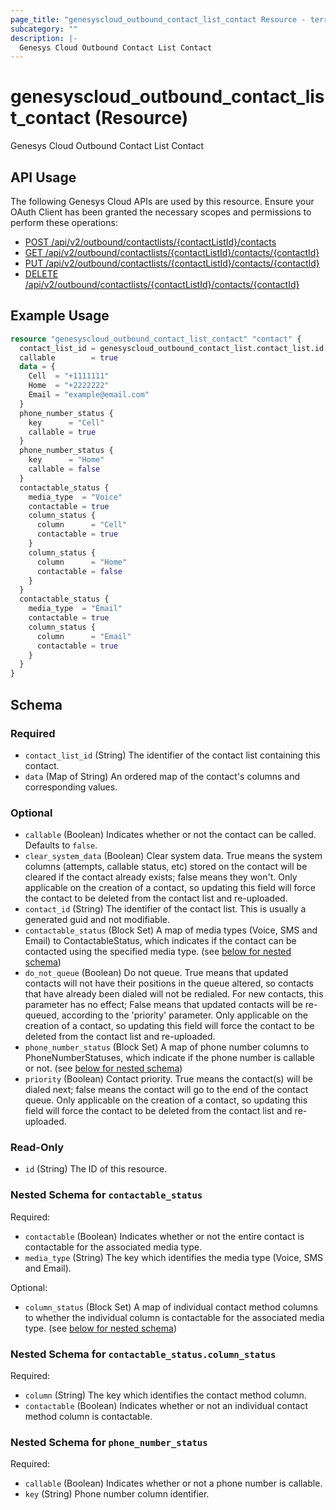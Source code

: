```yaml
---
page_title: "genesyscloud_outbound_contact_list_contact Resource - terraform-provider-genesyscloud"
subcategory: ""
description: |-
  Genesys Cloud Outbound Contact List Contact
---
```

# genesyscloud_outbound_contact_list_contact (Resource)

Genesys Cloud Outbound Contact List Contact

## API Usage
The following Genesys Cloud APIs are used by this resource. Ensure your OAuth Client has been granted the necessary scopes and permissions to perform these operations:

- [POST /api/v2/outbound/contactlists/{contactListId}/contacts](https://developer.genesys.cloud/devapps/api-explorer#post-api-v2-outbound-contactlists--contactListId--contacts)
- [GET /api/v2/outbound/contactlists/{contactListId}/contacts/{contactId}](https://developer.genesys.cloud/devapps/api-explorer#get-api-v2-outbound-contactlists--contactListId--contacts--contactId-)
- [PUT /api/v2/outbound/contactlists/{contactListId}/contacts/{contactId}](https://developer.genesys.cloud/devapps/api-explorer#put-api-v2-outbound-contactlists--contactListId--contacts--contactId-)
- [DELETE /api/v2/outbound/contactlists/{contactListId}/contacts/{contactId}](https://developer.genesys.cloud/devapps/api-explorer#delete-api-v2-outbound-contactlists--contactListId--contacts--contactId-)

## Example Usage

```terraform
resource "genesyscloud_outbound_contact_list_contact" "contact" {
  contact_list_id = genesyscloud_outbound_contact_list.contact_list.id
  callable        = true
  data = {
    Cell  = "+1111111"
    Home  = "+2222222"
    Email = "example@email.com"
  }
  phone_number_status {
    key      = "Cell"
    callable = true
  }
  phone_number_status {
    key      = "Home"
    callable = false
  }
  contactable_status {
    media_type  = "Voice"
    contactable = true
    column_status {
      column      = "Cell"
      contactable = true
    }
    column_status {
      column      = "Home"
      contactable = false
    }
  }
  contactable_status {
    media_type  = "Email"
    contactable = true
    column_status {
      column      = "Email"
      contactable = true
    }
  }
}
```

<!-- schema generated by tfplugindocs -->
## Schema

### Required

- `contact_list_id` (String) The identifier of the contact list containing this contact.
- `data` (Map of String) An ordered map of the contact's columns and corresponding values.

### Optional

- `callable` (Boolean) Indicates whether or not the contact can be called. Defaults to `false`.
- `clear_system_data` (Boolean) Clear system data. True means the system columns (attempts, callable status, etc) stored on the contact will be cleared if the contact already exists; false means they won't.
Only applicable on the creation of a contact, so updating this field will force the contact to be deleted from the contact list and re-uploaded.
- `contact_id` (String) The identifier of the contact list. This is usually a generated guid and not modifiable.
- `contactable_status` (Block Set) A map of media types (Voice, SMS and Email) to ContactableStatus, which indicates if the contact can be contacted using the specified media type. (see [below for nested schema](#nestedblock--contactable_status))
- `do_not_queue` (Boolean) Do not queue. True means that updated contacts will not have their positions in the queue altered, so contacts that have already been dialed will not be redialed.
For new contacts, this parameter has no effect; False means that updated contacts will be re-queued, according to the 'priority' parameter.
Only applicable on the creation of a contact, so updating this field will force the contact to be deleted from the contact list and re-uploaded.
- `phone_number_status` (Block Set) A map of phone number columns to PhoneNumberStatuses, which indicate if the phone number is callable or not. (see [below for nested schema](#nestedblock--phone_number_status))
- `priority` (Boolean) Contact priority. True means the contact(s) will be dialed next; false means the contact will go to the end of the contact queue.
Only applicable on the creation of a contact, so updating this field will force the contact to be deleted from the contact list and re-uploaded.

### Read-Only

- `id` (String) The ID of this resource.

<a id="nestedblock--contactable_status"></a>
### Nested Schema for `contactable_status`

Required:

- `contactable` (Boolean) Indicates whether or not the entire contact is contactable for the associated media type.
- `media_type` (String) The key which identifies the media type (Voice, SMS and Email).

Optional:

- `column_status` (Block Set) A map of individual contact method columns to whether the individual column is contactable for the associated media type. (see [below for nested schema](#nestedblock--contactable_status--column_status))

<a id="nestedblock--contactable_status--column_status"></a>
### Nested Schema for `contactable_status.column_status`

Required:

- `column` (String) The key which identifies the contact method column.
- `contactable` (Boolean) Indicates whether or not an individual contact method column is contactable.



<a id="nestedblock--phone_number_status"></a>
### Nested Schema for `phone_number_status`

Required:

- `callable` (Boolean) Indicates whether or not a phone number is callable.
- `key` (String) Phone number column identifier.

